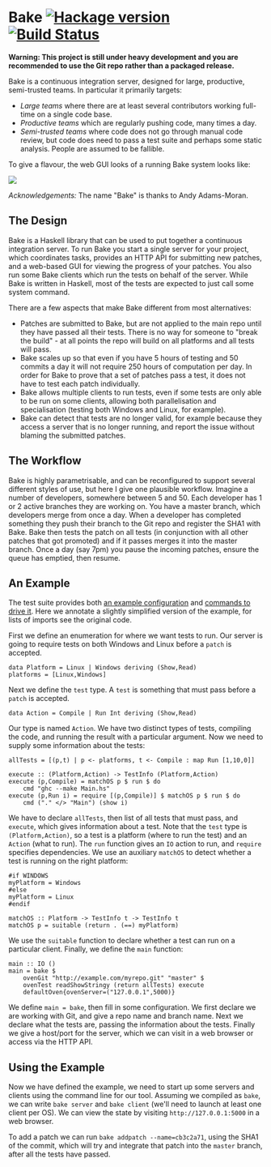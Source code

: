 # Bake [![Hackage version](https://img.shields.io/hackage/v/bake.svg?style=flat)](https://hackage.haskell.org/package/bake) [![Build Status](https://img.shields.io/travis/ndmitchell/bake.svg?style=flat)](https://travis-ci.org/ndmitchell/bake)

**Warning: This project is still under heavy development and you are recommended to use the Git repo rather than a packaged release.**

Bake is a continuous integration server, designed for large, productive, semi-trusted teams. In particular it primarily targets:

* _Large teams_ where there are at least several contributors working full-time on a single code base.
* _Productive teams_ which are regularly pushing code, many times a day.
* _Semi-trusted teams_ where code does not go through manual code review, but code does need to pass a test suite and perhaps some static analysis. People are assumed to be fallible.

To give a flavour, the web GUI looks of a running Bake system looks like:

![](https://raw.githubusercontent.com/ndmitchell/bake/master/screenshot-part.png)

_Acknowledgements:_ The name "Bake" is thanks to Andy Adams-Moran.


## The Design

Bake is a Haskell library that can be used to put together a continuous integration server. To run Bake you start a single server for your project, which coordinates tasks, provides an HTTP API for submitting new patches, and a web-based GUI for viewing the progress of your patches. You also run some Bake clients which run the tests on behalf of the server. While Bake is written in Haskell, most of the tests are expected to just call some system command.

There are a few aspects that make Bake different from most alternatives:

* Patches are submitted to Bake, but are not applied to the main repo until they have passed all their tests. There is no way for someone to "break the build" - at all points the repo will build on all platforms and all tests will pass.
* Bake scales up so that even if you have 5 hours of testing and 50 commits a day it will not require 250 hours of computation per day. In order for Bake to prove that a set of patches pass a test, it does not have to test each patch individually.
* Bake allows multiple clients to run tests, even if some tests are only able to be run on some clients, allowing both parallelisation and specialisation (testing both Windows and Linux, for example).
* Bake can detect that tests are no longer valid, for example because they access a server that is no longer running, and report the issue without blaming the submitted patches.

## The Workflow

Bake is highly parametrisable, and can be reconfigured to support several different styles of use, but here I give one plausible workflow. Imagine a number of developers, somewhere between 5 and 50. Each developer has 1 or 2 active branches they are working on. You have a master branch, which developers merge from once a day. When a developer has completed something they push their branch to the Git repo and register the SHA1 with Bake. Bake then tests the patch on all tests (in conjunction with all other patches that got promoted) and if it passes merges it into the master branch. Once a day (say 7pm) you pause the incoming patches, ensure the queue has emptied, then resume.


## An Example

The test suite provides both [an example configuration](https://github.com/ndmitchell/bake/blob/master/src/Example.hs) and [commands to drive it](https://github.com/ndmitchell/bake/blob/master/src/Test.hs). Here we annotate a slightly simplified version of the example, for lists of imports see the original code.

First we define an enumeration for where we want tests to run. Our server is going to require tests on both Windows and Linux before a `patch` is accepted.

    data Platform = Linux | Windows deriving (Show,Read)
    platforms = [Linux,Windows]

Next we define the `test` type. A `test` is something that must pass before a `patch` is accepted.

    data Action = Compile | Run Int deriving (Show,Read)

Our type is named `Action`. We have two distinct types of tests, compiling the code, and running the result with a particular argument. Now we need to supply some information about the tests:

    allTests = [(p,t) | p <- platforms, t <- Compile : map Run [1,10,0]]
    
    execute :: (Platform,Action) -> TestInfo (Platform,Action)
    execute (p,Compile) = matchOS p $ run $ do
        cmd "ghc --make Main.hs"
    execute (p,Run i) = require [(p,Compile)] $ matchOS p $ run $ do
        cmd ("." </> "Main") (show i)

We have to declare `allTests`, then list of all tests that must pass, and `execute`, which gives information about a test. Note that the `test` type is `(Platform,Action)`, so a test is a platform (where to run the test) and an `Action` (what to run). The `run` function gives an `IO` action to run, and `require` specifies dependencies. We use an auxiliary `matchOS` to detect whether a test is running on the right platform:

    #if WINDOWS
    myPlatform = Windows
    #else
    myPlatform = Linux
    #endif

    matchOS :: Platform -> TestInfo t -> TestInfo t
    matchOS p = suitable (return . (==) myPlatform)

We use the `suitable` function to declare whether a test can run on a particular client. Finally, we define the `main` function:

    main :: IO ()
    main = bake $
        ovenGit "http://example.com/myrepo.git" "master" $
        ovenTest readShowStringy (return allTests) execute
        defaultOven{ovenServer=("127.0.0.1",5000)}

We define `main = bake`, then fill in some configuration. We first declare we are working with Git, and give a repo name and branch name. Next we declare what the tests are, passing the information about the tests. Finally we give a host/port for the server, which we can visit in a web browser or access via the HTTP API.


## Using the Example

Now we have defined the example, we need to start up some servers and clients using the command line for our tool. Assuming we compiled as `bake`, we can write `bake server` and `bake client` (we'll need to launch at least one client per OS). We can view the state by visiting `http://127.0.0.1:5000` in a web browser.

To add a patch we can run `bake addpatch --name=cb3c2a71`, using the SHA1 of the commit, which will try and integrate that patch into the `master` branch, after all the tests have passed.
